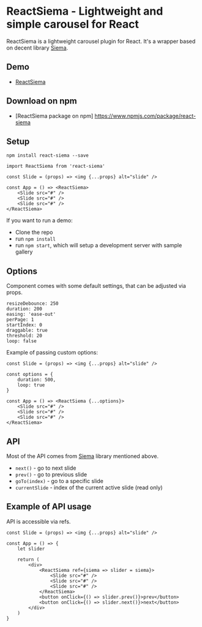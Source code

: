 # ReactSiema - Lightweight and simple carousel for React

ReactSiema is a lightweight carousel plugin for React. It's a wrapper based on decent library [Siema](https://github.com/pawelgrzybek/siema).

## Demo

- [ReactSiema](https://kaveckas.github.io/react-siema/)

## Download on npm

- [ReactSiema package on npm] https://www.npmjs.com/package/react-siema

## Setup

```
npm install react-siema --save
```

```
import ReactSiema from 'react-siema'

const Slide = (props) => <img {...props} alt="slide" />

const App = () => <ReactSiema>
    <Slide src="#" />
    <Slide src="#" />
    <Slide src="#" />
</ReactSiema>
```
If you want to run a demo:

- Clone the repo
- run ```npm install```
- run ```npm start```, which will setup a development server with sample gallery

## Options

Component comes with some default settings, that can be adjusted via props.

```
resizeDebounce: 250
duration: 200
easing: 'ease-out'
perPage: 1
startIndex: 0
draggable: true
threshold: 20
loop: false
```

Example of passing custom options:

```
const Slide = (props) => <img {...props} alt="slide" />

const options = {
    duration: 500,
    loop: true
}

const App = () => <ReactSiema {...options}>
    <Slide src="#" />
    <Slide src="#" />
    <Slide src="#" />
</ReactSiema>
```

## API

Most of the API comes from [Siema](https://github.com/pawelgrzybek/siema) library mentioned above.

- `next()` - go to next slide
- `prev()` - go to previous slide
- `goTo(index)` - go to a specific slide
- `currentSlide` - index of the current active slide (read only)

## Example of API usage

API is accessible via refs.

```
const Slide = (props) => <img {...props} alt="slide" />

const App = () => {
    let slider
    
    return (
        <div>
            <ReactSiema ref={siema => slider = siema}>
                <Slide src="#" />
                <Slide src="#" />
                <Slide src="#" />
            </ReactSiema>
            <button onClick={() => slider.prev()}>prev</button>
            <button onClick={() => slider.next()}>next</button>
        </div>
    )
}
```
